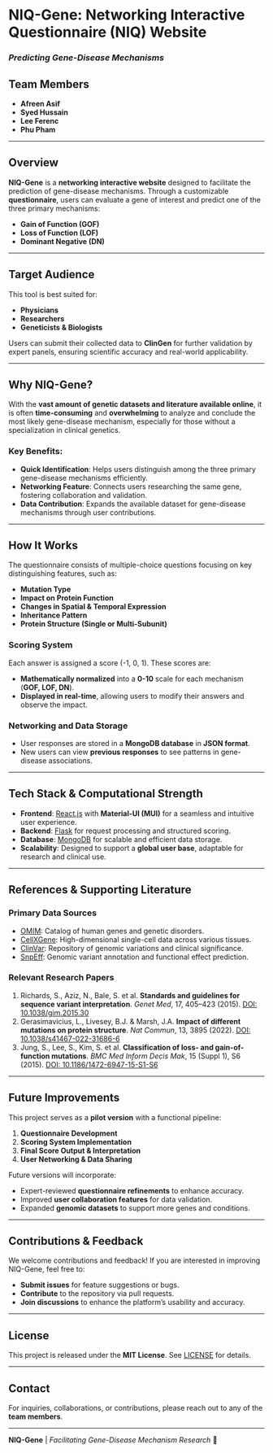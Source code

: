 # **NIQ-Gene: Networking Interactive Questionnaire (NIQ) Website**
### *Predicting Gene-Disease Mechanisms*

## **Team Members**
- **Afreen Asif**  
- **Syed Hussain**  
- **Lee Ferenc**  
- **Phu Pham**  

---

## **Overview**
**NIQ-Gene** is a **networking interactive website** designed to facilitate the prediction of gene-disease mechanisms. Through a customizable **questionnaire**, users can evaluate a gene of interest and predict one of the three primary mechanisms:

- **Gain of Function (GOF)**
- **Loss of Function (LOF)**
- **Dominant Negative (DN)**

---

## **Target Audience**
This tool is best suited for:
- **Physicians**
- **Researchers**
- **Geneticists & Biologists**

Users can submit their collected data to **ClinGen** for further validation by expert panels, ensuring scientific accuracy and real-world applicability.

---

## **Why NIQ-Gene?**
With the **vast amount of genetic datasets and literature available online**, it is often **time-consuming** and **overwhelming** to analyze and conclude the most likely gene-disease mechanism, especially for those without a specialization in clinical genetics.

### **Key Benefits:**
- **Quick Identification**: Helps users distinguish among the three primary gene-disease mechanisms efficiently.
- **Networking Feature**: Connects users researching the same gene, fostering collaboration and validation.
- **Data Contribution**: Expands the available dataset for gene-disease mechanisms through user contributions.

---

## **How It Works**
The questionnaire consists of multiple-choice questions focusing on key distinguishing features, such as:
- **Mutation Type**
- **Impact on Protein Function**
- **Changes in Spatial & Temporal Expression**
- **Inheritance Pattern**
- **Protein Structure (Single or Multi-Subunit)**

### **Scoring System**
Each answer is assigned a score (-1, 0, 1). These scores are:
- **Mathematically normalized** into a **0-10** scale for each mechanism (**GOF, LOF, DN**).
- **Displayed in real-time**, allowing users to modify their answers and observe the impact.

### **Networking and Data Storage**
- User responses are stored in a **MongoDB database** in **JSON format**.
- New users can view **previous responses** to see patterns in gene-disease associations.

---

## **Tech Stack & Computational Strength**
- **Frontend**: [React.js](https://react.dev/) with **Material-UI (MUI)** for a seamless and intuitive user experience.
- **Backend**: [Flask](https://flask.palletsprojects.com/) for request processing and structured scoring.
- **Database**: [MongoDB](https://www.mongodb.com/) for scalable and efficient data storage.
- **Scalability**: Designed to support a **global user base**, adaptable for research and clinical use.

---

## **References & Supporting Literature**
### **Primary Data Sources**
- [OMIM](https://www.omim.org/): Catalog of human genes and genetic disorders.
- [CellXGene](https://cellxgene.cziscience.com/): High-dimensional single-cell data across various tissues.
- [ClinVar](https://www.ncbi.nlm.nih.gov/clinvar/): Repository of genomic variations and clinical significance.
- [SnpEff](https://pcingola.github.io/SnpEff/): Genomic variant annotation and functional effect prediction.

### **Relevant Research Papers**
1. Richards, S., Aziz, N., Bale, S. et al. **Standards and guidelines for sequence variant interpretation**. *Genet Med*, 17, 405–423 (2015). [DOI: 10.1038/gim.2015.30](https://doi.org/10.1038/gim.2015.30)
2. Gerasimavicius, L., Livesey, B.J. & Marsh, J.A. **Impact of different mutations on protein structure**. *Nat Commun*, 13, 3895 (2022). [DOI: 10.1038/s41467-022-31686-6](https://doi.org/10.1038/s41467-022-31686-6)
3. Jung, S., Lee, S., Kim, S. et al. **Classification of loss- and gain-of-function mutations**. *BMC Med Inform Decis Mak*, 15 (Suppl 1), S6 (2015). [DOI: 10.1186/1472-6947-15-S1-S6](https://doi.org/10.1186/1472-6947-15-S1-S6)

---

## **Future Improvements**
This project serves as a **pilot version** with a functional pipeline:
1. **Questionnaire Development**
2. **Scoring System Implementation**
3. **Final Score Output & Interpretation**
4. **User Networking & Data Sharing**

Future versions will incorporate:
- Expert-reviewed **questionnaire refinements** to enhance accuracy.
- Improved **user collaboration features** for data validation.
- Expanded **genomic datasets** to support more genes and conditions.

---

## **Contributions & Feedback**
We welcome contributions and feedback! If you are interested in improving NIQ-Gene, feel free to:
- **Submit issues** for feature suggestions or bugs.
- **Contribute** to the repository via pull requests.
- **Join discussions** to enhance the platform’s usability and accuracy.

---

## **License**
This project is released under the **MIT License**. See [LICENSE](LICENSE) for details.

---

## **Contact**
For inquiries, collaborations, or contributions, please reach out to any of the **team members**.

---

**NIQ-Gene** | *Facilitating Gene-Disease Mechanism Research* 🚀


